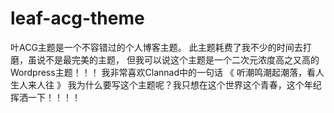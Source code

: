 # leaf-acg-theme
叶ACG主题是一个不容错过的个人博客主题。 此主题耗费了我不少的时间去打磨，虽说不是最完美的主题， 但我可以说这个主题是一个二次元浓度高之又高的Wordpress主题！！！ 我非常喜欢Clannad中的一句话 《 听潮鸣潮起潮落，看人生人来人往 》 我为什么要写这个主题呢？我只想在这个世界这个青春，这个年纪挥洒一下！！！！
